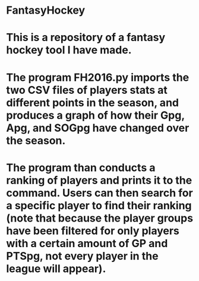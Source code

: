 # FantasyHockey

# This is a repository of a fantasy hockey tool I have made.

# The program FH2016.py imports the two CSV files of players stats at different points in the season, and produces a graph of how their Gpg, Apg, and SOGpg have changed over the season.

# The program than conducts a ranking of players and prints it to the command. Users can then search for a specific player to find their ranking (note that because the player groups have been filtered for only players with a certain amount of GP and PTSpg, not every player in the league will appear).
